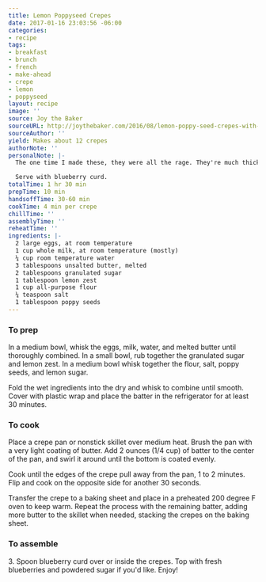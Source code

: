 ```yaml
---
title: Lemon Poppyseed Crepes
date: 2017-01-16 23:03:56 -06:00
categories:
- recipe
tags:
- breakfast
- brunch
- french
- make-ahead
- crepe
- lemon
- poppyseed
layout: recipe
image: ''
source: Joy the Baker
sourceURL: http://joythebaker.com/2016/08/lemon-poppy-seed-crepes-with-blueberry-curd/
sourceAuthor: ''
yield: Makes about 12 crepes
authorNote: ''
personalNote: |-
  The one time I made these, they were all the rage. They're much thicker than the basic crepe recipe, but different doesn't mean they're better or worse.

  Serve with blueberry curd.
totalTime: 1 hr 30 min
prepTime: 10 min
handsoffTime: 30-60 min
cookTime: 4 min per crepe
chillTime: ''
assemblyTime: ''
reheatTime: ''
ingredients: |-
  2 large eggs, at room temperature
  1 cup whole milk, at room temperature (mostly)
  ¼ cup room temperature water
  3 tablespoons unsalted butter, melted
  2 tablespoons granulated sugar
  1 tablespoon lemon zest
  1 cup all-purpose flour
  ¼ teaspoon salt
  1 tablespoon poppy seeds
---
```


### To prep

In a medium bowl, whisk the eggs, milk, water, and melted butter until thoroughly combined. In a small bowl, rub together the granulated sugar and lemon zest. In a medium bowl whisk together the flour, salt, poppy seeds, and lemon sugar.

Fold the wet ingredients into the dry and whisk to combine until smooth. Cover with plastic wrap and place the batter in the refrigerator for at least 30 minutes.

### To cook

Place a crepe pan or nonstick skillet over medium heat. Brush the pan with a very light coating of butter. Add 2 ounces (1/4 cup) of batter to the center of the pan, and swirl it around until the bottom is coated evenly.

Cook until the edges of the crepe pull away from the pan, 1 to 2 minutes. Flip and cook on the opposite side for another 30 seconds.

Transfer the crepe to a baking sheet and place in a preheated 200 degree F oven to keep warm. Repeat the process with the remaining batter, adding more butter to the skillet when needed, stacking the crepes on the baking sheet.

### To assemble

3\. Spoon blueberry curd over or inside the crepes. Top with fresh blueberries and powdered sugar if you'd like. Enjoy!
